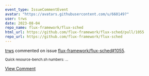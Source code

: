 ```yaml
---
event_type: IssueCommentEvent
avatar: "https://avatars.githubusercontent.com/u/660149?"
user: trws
date: 2023-08-04
repo_name: flux-framework/flux-sched
html_url: https://github.com/flux-framework/flux-sched/pull/1055
repo_url: https://github.com/flux-framework/flux-sched
---
```


<a href='https://github.com/trws' target='_blank'>trws</a> commented on issue <a href='https://github.com/flux-framework/flux-sched/pull/1055' target='_blank'>flux-framework/flux-sched#1055</a>.

<small>Quick resource-bench.sh numbers:...</small>

<a href='https://github.com/flux-framework/flux-sched/pull/1055' target='_blank'>View Comment</a>
